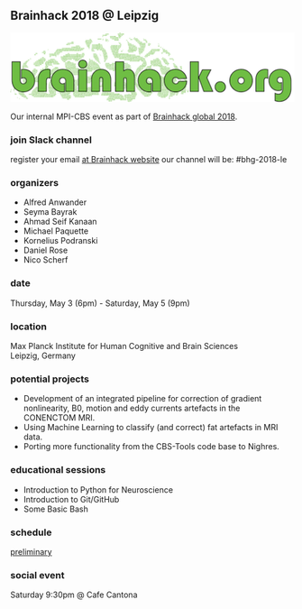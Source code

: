 ## Brainhack 2018 @ Leipzig
![](./img/brainhack_header.png)

Our internal MPI-CBS event as part of [Brainhack global 2018](https://www.brainhack.org/).

### join Slack channel
register your email [at Brainhack website](https://brainhack-slack-invite.herokuapp.com/)
our channel will be: #bhg-2018-le

### organizers
- Alfred Anwander
- Seyma Bayrak
- Ahmad Seif Kanaan
- Michael Paquette
- Kornelius Podranski
- Daniel Rose
- Nico Scherf

### date
Thursday, May 3 (6pm) - Saturday, May 5 (9pm)

### location
Max Planck Institute for Human Cognitive and Brain Sciences  
Leipzig, Germany

### potential projects

- Development of an integrated pipeline for correction of gradient nonlinearity, B0, motion and eddy currents artefacts in the CONENCTOM MRI. 
- Using Machine Learning to classify (and correct) fat artefacts in MRI data.
- Porting more functionality from the CBS-Tools code base to Nighres.

### educational sessions

- Introduction to Python for Neuroscience
- Introduction to Git/GitHub
- Some Basic Bash

### schedule
[preliminary](https://docs.google.com/spreadsheets/d/e/2PACX-1vT-t04MhYrbzLw7-Oh5ijwSo2STG_UNqxM63tzBbbqZl3SVj9R5IVE-pk73Ni6aAFU1xHlyPJyQ8Bow/pubhtml)


### social event
Saturday 9:30pm @ Cafe Cantona
